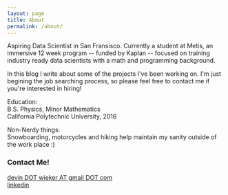 ```yaml
---
layout: page
title: About
permalink: /about/
---
```


Aspiring Data Scientist in San Fransisco. Currently a student at Metis, an immersive 12 week program -- funded by Kaplan -- focused on training industry ready data scientists with a math and programming background. 

In this blog I write about some of the projects I've been working on. I'm just begining the job searching process, so please feel free to contact me if you're interested in hiring!

Education:  
B.S. Physics, Minor Mathematics  
California Polytechnic University, 2016

Non-Nerdy things:  
Snowboarding, motorcycles and hiking help maintain my sanity outside of the work place :)

### Contact Me!

[devin DOT wieker AT gmail DOT com](mailto:devin.wieker@gmail.com)  
[linkedin](https://www.linkedin.com/in/dwieker)
